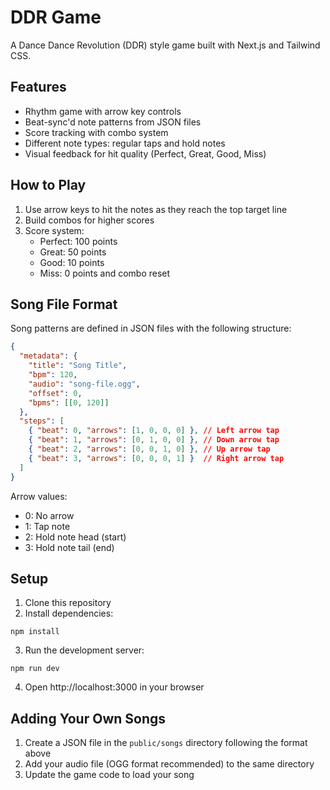 # DDR Game

A Dance Dance Revolution (DDR) style game built with Next.js and Tailwind CSS.

## Features

- Rhythm game with arrow key controls
- Beat-sync'd note patterns from JSON files
- Score tracking with combo system
- Different note types: regular taps and hold notes
- Visual feedback for hit quality (Perfect, Great, Good, Miss)

## How to Play

1. Use arrow keys to hit the notes as they reach the top target line
2. Build combos for higher scores
3. Score system:
   - Perfect: 100 points
   - Great: 50 points
   - Good: 10 points
   - Miss: 0 points and combo reset

## Song File Format

Song patterns are defined in JSON files with the following structure:

```json
{
  "metadata": {
    "title": "Song Title",
    "bpm": 120,
    "audio": "song-file.ogg",
    "offset": 0,
    "bpms": [[0, 120]]
  },
  "steps": [
    { "beat": 0, "arrows": [1, 0, 0, 0] }, // Left arrow tap
    { "beat": 1, "arrows": [0, 1, 0, 0] }, // Down arrow tap
    { "beat": 2, "arrows": [0, 0, 1, 0] }, // Up arrow tap
    { "beat": 3, "arrows": [0, 0, 0, 1] }  // Right arrow tap
  ]
}
```

Arrow values:
- 0: No arrow
- 1: Tap note
- 2: Hold note head (start)
- 3: Hold note tail (end)

## Setup

1. Clone this repository
2. Install dependencies:
```
npm install
```
3. Run the development server:
```
npm run dev
```
4. Open http://localhost:3000 in your browser

## Adding Your Own Songs

1. Create a JSON file in the `public/songs` directory following the format above
2. Add your audio file (OGG format recommended) to the same directory
3. Update the game code to load your song 
